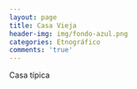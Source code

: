 ```yaml
---
layout: page
title: Casa Vieja
header-img: img/fondo-azul.png
categories: Etnográfico
comments: 'true'
---
```



Casa típica

<div class="photos">
</div>
